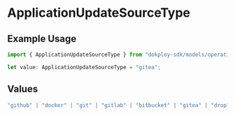 # ApplicationUpdateSourceType

## Example Usage

```typescript
import { ApplicationUpdateSourceType } from "dokploy-sdk/models/operations";

let value: ApplicationUpdateSourceType = "gitea";
```

## Values

```typescript
"github" | "docker" | "git" | "gitlab" | "bitbucket" | "gitea" | "drop"
```